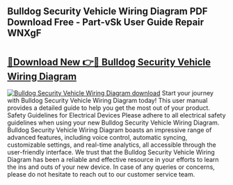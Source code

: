 ## Bulldog Security Vehicle Wiring Diagram PDF Download Free - Part-vSk User Guide Repair WNXgF

# <h2><a href="http://dfunamj.blite.top/?on=Bulldog+Security+Vehicle+Wiring+Diagram">🔗Download New 👉🔴 Bulldog Security Vehicle Wiring Diagram</a></h2>

[![Bulldog Security Vehicle Wiring Diagram download](https://i.imgur.com/lujVjoI.png)](http://dfunamj.blite.top/?on=Bulldog+Security+Vehicle+Wiring+Diagram)
Start your journey with Bulldog Security Vehicle Wiring Diagram today! This user manual provides a detailed guide to help you get the most out of your product. Safety Guidelines for Electrical Devices Please adhere to all electrical safety guidelines when using your new Bulldog Security Vehicle Wiring Diagram. Bulldog Security Vehicle Wiring Diagram boasts an impressive range of advanced features, including voice control, automatic syncing, customizable settings, and real-time analytics, all accessible through the user-friendly interface. We trust that the Bulldog Security Vehicle Wiring Diagram has been a reliable and effective resource in your efforts to learn the ins and outs of your new device. In case of any queries or concerns, please do not hesitate to reach out to our customer service team.
